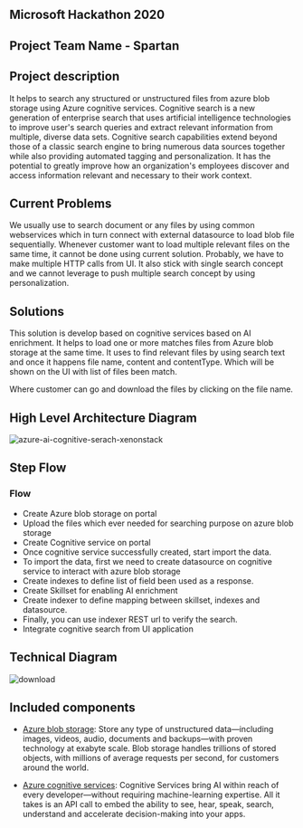 ## Microsoft Hackathon 2020

## Project Team Name - Spartan

## Project description

It helps to search any structured or unstructured files from azure blob storage using Azure cognitive services. Cognitive search is a new generation of enterprise search that uses artificial intelligence technologies to improve user's search queries and extract relevant information from multiple, diverse data sets. Cognitive search capabilities extend beyond those of a classic search engine to bring numerous data sources together while also providing automated tagging and personalization. It has the potential to greatly improve how an organization's employees discover and access information relevant and necessary to their work context.

## Current Problems

We usually use to search document or any files by using common webservices which in turn connect with external datasource to load blob file sequentially.
Whenever customer want to load multiple relevant files on the same time, it cannot be done using current solution. Probably, we have to make multiple HTTP calls from UI. It also stick with single search concept and we cannot leverage to push multiple search concept by using personalization.

## Solutions

This solution is develop based on cognitive services based on AI enrichment. It helps to load one or more matches files from Azure blob storage at the same time. It uses to find relevant files by using search text and once it happens file name, content and contentType. Which will be shown on the UI with list of files been match. 

Where customer can go and download the files by clicking on the file name.


## High Level Architecture Diagram
![azure-ai-cognitive-serach-xenonstack](https://user-images.githubusercontent.com/52231685/78991118-d1c4e580-7b55-11ea-97ec-3dbf4391ee2b.png)

## Step Flow
### Flow
* Create Azure blob storage on portal
* Upload the files which ever needed for searching purpose on azure blob storage
* Create Cognitive service on portal
* Once cognitive service successfully created, start import the data.
* To import the data, first we need to create datasource on cognitive service to interact with azure blob storage
* Create indexes to define list of field been used as a response.
* Create Skillset for enabling AI enrichment
* Create indexer to define mapping between skillset, indexes and datasource.
* Finally, you can use indexer REST url to verify the search.
* Integrate cognitive search from UI application

## Technical Diagram
![download](https://user-images.githubusercontent.com/52231685/78991263-2c5e4180-7b56-11ea-9141-4573584b6ca7.png)

## Included components

* [Azure blob storage](https://azure.microsoft.com/en-in/services/storage/blobs/): Store any type of unstructured data—including images, videos, audio, documents and backups—with proven technology at exabyte scale. Blob storage handles trillions of stored objects, with millions of average requests per second, for customers around the world.

* [Azure cognitive services](https://azure.microsoft.com/en-in/services/cognitive-services/): Cognitive Services bring AI within reach of every developer—without requiring machine-learning expertise. All it takes is an API call to embed the ability to see, hear, speak, search, understand and accelerate decision-making into your apps.

